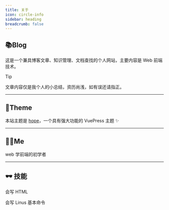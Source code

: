 ```yaml
---
title: 关于
icon: circle-info
sidebar: heading
breadcrumb: false
---
```


## 📚Blog

这是一个兼具博客文章、知识管理、文档查找的个人网站，主要内容是 Web 前端技术。

> [!tip]
> 文章内容仅是我个人的小总结，资历尚浅，如有误还请指正。

<hr>

## 🎨Theme

本站主题是 [hope](https://github.com/vuepress-theme-hope/vuepress-theme-hope)，一个具有强大功能的 VuePress 主题 ✨

<hr>

## 👨‍💻Me

web 学前端的初学者

<hr>

## 🕶️ 技能

会写 HTML

会写 Linus 基本命令
